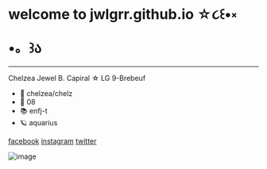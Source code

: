 # welcome to jwlgrr.github.io ☆૮꒰•༝ •。꒱ა 
-------------------------------------------------
Chelzea Jewel B. Capiral ☆  LG 9-Brebeuf 

- 💭 chelzea/chelz  
- 🎨 08  
- 📚 enfj-t 
- 🪐 aquarius 

[facebook](https://www.facebook.com/chelzea.jewel.5) [instagram](https://www.instagram.com/_chelzeacapiral) [twitter](https://www.twitter.com/_chelzeacapiral) 

![image](https://user-images.githubusercontent.com/122419116/212211603-2a7f03ac-f7b7-431b-b7ea-861a5b653c52.png)
